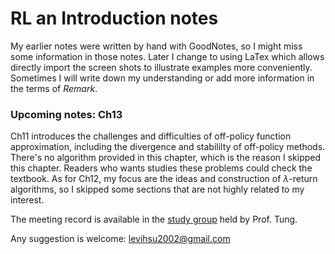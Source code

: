 # RL an Introduction notes
My earlier notes were written by hand with GoodNotes, so I might miss some information in those notes. Later I change to using LaTex which allows directly import the screen shots to illustrate examples more conveniently. Sometimes I will write down my understanding or add more information in the terms of *Remark*. 

### Upcoming notes: Ch13
Ch11 introduces the challenges and difficulties of off-policy function approximation, including the divergence and stabililty of off-policy methods. There's no algorithm provided in this chapter, which is the reason I skipped this chapter. Readers who wants studies these problems could check the textbook. As for Ch12, my focus are the ideas and construction of $\lambda$-return algorithms, so I skipped some sections that are not highly related to my interest.

The meeting record is available in the [study group](https://sites.google.com/view/sntung/study-group?authuser=0) held by Prof. Tung.

Any suggestion is welcome: levihsu2002@gmail.com
